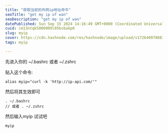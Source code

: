 ```yaml
---
title: "获取当前的外网ip地址命令"
seoTitle: "get my ip of wan"
seoDescription: "get my ip of wan"
datePublished: Sun Sep 15 2024 14:16:49 GMT+0000 (Coordinated Universal Time)
cuid: cm13ntqk5000909l05bsbakp0
slug: myip
cover: https://cdn.hashnode.com/res/hashnode/image/upload/v1726409708818/94a43fbd-698b-400b-a1be-53e7bf8a7a24.png
tags: myip

---
```


先进入你的 ~/.bashrc 或者 ~/.zshrc

贴入这个命令:

```plaintext
alias myip="curl -k 'http://ip-api.com/'"
```

然后将其生效即可

```plaintext
. ~/.bashrc
// 或者 . ~/.zshrc
```

然后输入myip 试试吧

```plaintext
myip
```